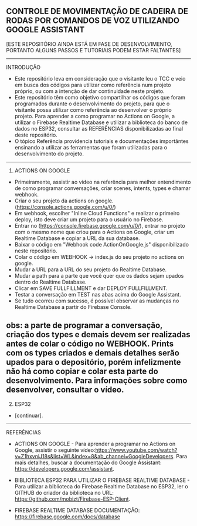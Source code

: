 CONTROLE DE MOVIMENTAÇÃO DE CADEIRA DE RODAS POR COMANDOS DE VOZ UTILIZANDO GOOGLE ASSISTANT  
-----  
[ESTE REPOSITÓRIO AINDA ESTÁ EM FASE DE DESENVOLVIMENTO, PORTANTO ALGUNS PASSOS E TUTORIAIS PODEM ESTAR FALTANTES]  
  
-----  
INTRODUÇÃO  
- Este repositório leva em consideração que o visitante leu o TCC e veio em busca dos códigos para utilizar como referência num projeto próprio, ou com a intenção de dar continuidade neste projeto.  
- Este repositório têm como objetivo compartilhar os códigos que foram programados durante o desenvolvimento do projeto, para que o visitante possa utilizar como referência ao desenvolver o próprio projeto. Para aprender a como programar no Actions on Google, a utilizar o Firebase Realtime Database e utilizar a biblioteca do banco de dados no ESP32, consultar as REFERÊNCIAS disponibilizadas ao final deste repositório.  
- O tópico Referência providencia tutoriais e documentações importântes ensinando a utilizar as ferramentas que foram utilizadas para o desenvolvimento do projeto.  
  
-----
1. ACTIONS ON GOOGLE
- Primeiramente, assistir ao vídeo na referência para melhor entendimento de como programar conversações, criar scenes, intents, types e chamar webhook.  
- Criar o seu projeto da actions on google. (https://console.actions.google.com/u/0/)
- Em webhook, escolher "Inline Cloud Functions" e realizar o primeiro deploy, isto deve criar um projeto para o usuário no Firebase.
- Entrar no (https://console.firebase.google.com/u/0/), entrar no projeto com o mesmo nome que criou para o Actions on Google, criar um Realtime Database e copiar a URL da sua database. 
- Baixar o código em "Webhook code ActionOnGoogle.js" disponibilizado neste repositório.  
- Colar o código em WEBHOOK -> index.js do seu projeto no actions on google.  
- Mudar a URL para a URL do seu projeto do Realtime Database.
- Mudar a path para a parte que você quer que os dados sejam upados dentro do Realtime Database.
- Clicar em SAVE FULLFILLMENT e dar DEPLOY FULLFILLMENT.
- Testar a conversação em TEST nas abas acima do Google Assistant. 
- Se tudo ocorreu com sucesso, é possível observar as mudanças no Realtime Database a partir do Firebase Console.
  
obs: a parte de programar a conversação, criação dos types e demais devem ser realizadas antes de colar o código no WEBHOOK. Prints com os types criados e demais detalhes serão upados para o depositório, porém infelizmente não há como copiar e colar esta parte do desenvolvimento. Para informações sobre como desenvolver, consultar o vídeo.
-----
2. ESP32
- [continuar].
  
-----
REFERÊNCIAS  
  
- ACTIONS ON GOOGLE - Para aprender a programar no Actions on Google, assistir o seguinte vídeo:https://www.youtube.com/watch?v=Z1hxvniJ18s&list=WL&index=8&ab_channel=GoogleDevelopers. Para mais detalhes, buscar a documentação do Google Assistant:
https://developers.google.com/assistant.  
  
  
- BIBLIOTECA ESP32 PARA UTILIZAR O FIREBASE REALTIME DATABASE - Para utilizar a biblioteca do Firebase Realtime Database no ESP32, ler o GITHUB do criador da biblioteca no URL: https://github.com/mobizt/Firebase-ESP-Client.  
  
  
- FIREBASE REALTIME DATABASE DOCUMENTAÇÃO: https://firebase.google.com/docs/database  
  
  
